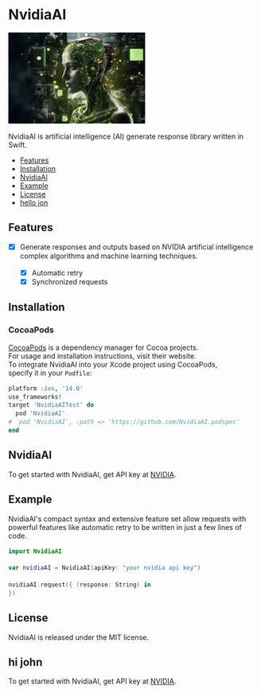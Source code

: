 # NvidiaAI

![NvidiaAI: Elegant Networking in Swift](nvidia.png)

NvidiaAI is artificial intelligence (AI) generate response library written in Swift.

- [Features](#features)
- [Installation](#installation)
- [NvidiaAI](#NvidiaAI)
- [Example](#example)
- [License](#license)
- [hello jon](#hello-jon)

## Features

- [x] Generate responses and outputs based on NVIDIA artificial intelligence <br> complex algorithms and machine learning techniques. <br> <br>
  - [x] Automatic retry
  - [x] Synchronized requests

## Installation
### CocoaPods

[CocoaPods](https://cocoapods.org) is a dependency manager for Cocoa projects.<br> 
For usage and installation instructions, visit their website.<br> 
To integrate NvidiaAI into your Xcode project using CocoaPods, <br> specify it in your `Podfile`:

```ruby
platform :ios, '14.0'
use_frameworks!
target 'NvidiaAITest' do
  pod 'NvidiaAI'
#  pod 'NvidiaAI', :path => 'https://github.com/NvidiaAI.podspec'
end
```
## NvidiaAI
To get started with NvidiaAI, get API key at [NVIDIA](https://www.nvidia.com/en-us/ai/).

## Example

NvidiaAI's compact syntax and extensive feature set allow requests with powerful features like automatic retry to be written in just a few lines of code.

```swift
import NvidiaAI

var nvidiaAI = NvidiaAI(apiKey: "your nvidia api key")

nvidiaAI.request({ (response: String) in
})
```

## License

NvidiaAI is released under the MIT license.

## hi john
To get started with NvidiaAI, get API key at [NVIDIA](https://www.nvidia.com/en-us/ai/).

